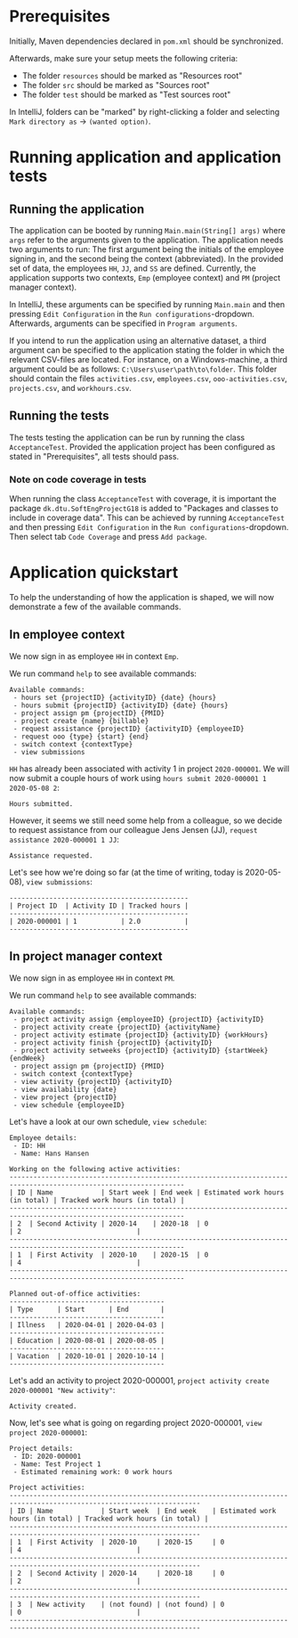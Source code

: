 # Prerequisites
Initially, Maven dependencies declared in ```pom.xml``` should be synchronized.

Afterwards, make sure your setup meets the following criteria:
- The folder ```resources``` should be marked as "Resources root"
- The folder ```src``` should be marked as "Sources root"
- The folder ```test``` should be marked as "Test sources root"

In IntelliJ, folders can be "marked" by right-clicking a folder and selecting ```Mark directory as``` → ```(wanted option)```.

# Running application and application tests
## Running the application
The application can be booted by running ```Main.main(String[] args)``` where ```args``` refer to the arguments given to the application.
The application needs two arguments to run: The first argument being the initials of the employee signing in, and the second being the context (abbreviated).
In the provided set of data, the employees ```HH```, ```JJ```, and ```SS``` are defined.
Currently, the application supports two contexts, ```Emp``` (employee context) and ```PM``` (project manager context).

In IntelliJ, these arguments can be specified by running ```Main.main``` and then pressing ```Edit Configuration``` in the ```Run configurations```-dropdown.
Afterwards, arguments can be specified in ```Program arguments```.

If you intend to run the application using an alternative dataset, a third argument can be specified to the application stating the folder in which the relevant CSV-files are located.
For instance, on a Windows-machine, a third argument could be as follows: ```C:\Users\user\path\to\folder```. This folder should contain the files ```activities.csv```, ```employees.csv```, ```ooo-activities.csv```, ```projects.csv```, and ```workhours.csv```.

## Running the tests
The tests testing the application can be run by running the class ```AcceptanceTest```.
Provided the application project has been configured as stated in "Prerequisites", all tests should pass.

### Note on code coverage in tests
When running the class ```AcceptanceTest``` with coverage, it is important the package ```dk.dtu.SoftEngProjectG18``` is added to "Packages and classes to include in coverage data".
This can be achieved by running ```AcceptanceTest``` and then pressing ```Edit Configuration``` in the ```Run configurations```-dropdown.
Then select tab ```Code Coverage``` and press ```Add package```.

# Application quickstart
To help the understanding of how the application is shaped, we will now demonstrate a few of the available commands.

## In employee context
We now sign in as employee ```HH``` in context ```Emp```.

We run command ```help``` to see available commands:
```
Available commands:
 - hours set {projectID} {activityID} {date} {hours}
 - hours submit {projectID} {activityID} {date} {hours}
 - project assign pm {projectID} {PMID}
 - project create {name} {billable}
 - request assistance {projectID} {activityID} {employeeID}
 - request ooo {type} {start} {end}
 - switch context {contextType}
 - view submissions
```

```HH``` has already been associated with activity 1 in project ```2020-000001```.
We will now submit a couple hours of work using ```hours submit 2020-000001 1 2020-05-08 2```:
```
Hours submitted.
```

However, it seems we still need some help from a colleague, so we decide to request assistance from our colleague Jens Jensen (JJ), ```request assistance 2020-000001 1 JJ```:
```
Assistance requested.
```

Let's see how we're doing so far (at the time of writing, today is 2020-05-08), ```view submissions```:
```
---------------------------------------------
| Project ID  | Activity ID | Tracked hours |
---------------------------------------------
| 2020-000001 | 1           | 2.0           |
---------------------------------------------
```

## In project manager context
We now sign in as employee ```HH``` in context ```PM```.

We run command ```help``` to see available commands:
```
Available commands:
 - project activity assign {employeeID} {projectID} {activityID}
 - project activity create {projectID} {activityName}
 - project activity estimate {projectID} {activityID} {workHours}
 - project activity finish {projectID} {activityID}
 - project activity setweeks {projectID} {activityID} {startWeek} {endWeek}
 - project assign pm {projectID} {PMID}
 - switch context {contextType}
 - view activity {projectID} {activityID}
 - view availability {date}
 - view project {projectID}
 - view schedule {employeeID}
```

Let's have a look at our own schedule, ```view schedule```:
```
Employee details:
 - ID: HH
 - Name: Hans Hansen

Working on the following active activities:
------------------------------------------------------------------------------------------------------------------
| ID | Name            | Start week | End week | Estimated work hours (in total) | Tracked work hours (in total) |
------------------------------------------------------------------------------------------------------------------
| 2  | Second Activity | 2020-14    | 2020-18  | 0                               | 2                             |
------------------------------------------------------------------------------------------------------------------
| 1  | First Activity  | 2020-10    | 2020-15  | 0                               | 4                             |
------------------------------------------------------------------------------------------------------------------

Planned out-of-office activities:
---------------------------------------
| Type      | Start      | End        |
---------------------------------------
| Illness   | 2020-04-01 | 2020-04-03 |
---------------------------------------
| Education | 2020-08-01 | 2020-08-05 |
---------------------------------------
| Vacation  | 2020-10-01 | 2020-10-14 |
---------------------------------------
```

Let's add an activity to project 2020-000001, ```project activity create 2020-000001 "New activity"```:
```
Activity created.
```

Now, let's see what is going on regarding project 2020-000001, ```view project 2020-000001```:
```
Project details:
 - ID: 2020-000001
 - Name: Test Project 1
 - Estimated remaining work: 0 work hours

Project activities:
----------------------------------------------------------------------------------------------------------------------
| ID | Name            | Start week  | End week    | Estimated work hours (in total) | Tracked work hours (in total) |
----------------------------------------------------------------------------------------------------------------------
| 1  | First Activity  | 2020-10     | 2020-15     | 0                               | 4                             |
----------------------------------------------------------------------------------------------------------------------
| 2  | Second Activity | 2020-14     | 2020-18     | 0                               | 2                             |
----------------------------------------------------------------------------------------------------------------------
| 3  | New activity    | (not found) | (not found) | 0                               | 0                             |
----------------------------------------------------------------------------------------------------------------------
```